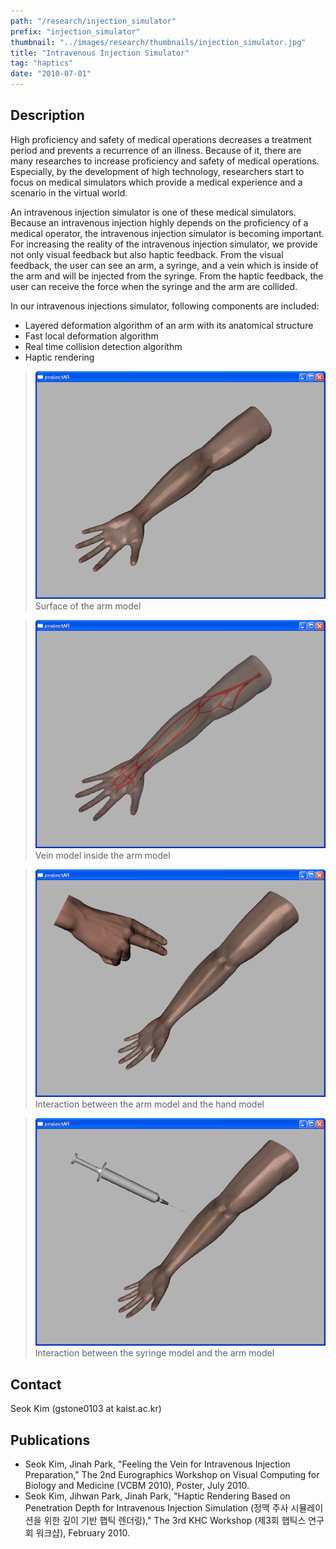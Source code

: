 ```yaml
---
path: "/research/injection_simulator"
prefix: "injection_simulator"
thumbnail: "../images/research/thumbnails/injection_simulator.jpg"
title: "Intravenous Injection Simulator"
tag: "haptics"
date: "2010-07-01"
---
```


## Description

High proficiency and safety of medical operations decreases a treatment period and prevents a recurrence of an illness. Because of it, there are many researches to increase proficiency and safety of medical operations. Especially, by the development of high technology, researchers start to focus on medical simulators which provide a medical experience and a scenario in the virtual world.

An intravenous injection simulator is one of these medical simulators. Because an intravenous injection highly depends on the proficiency of a medical operator, the intravenous injection simulator is becoming important. For increasing the reality of the intravenous injection simulator, we provide not only visual feedback but also haptic feedback. From the visual feedback, the user can see an arm, a syringe, and a vein which is inside of the arm and will be injected from the syringe. From the haptic feedback, the user can receive the force when the syringe and the arm are collided.

In our intravenous injections simulator, following components are included:

- Layered deformation algorithm of an arm with its anatomical structure
- Fast local deformation algorithm
- Real time collision detection algorithm
- Haptic rendering


> ![Surface of the arm model](../images/research/injection_simulator/img1.png)
> Surface of the arm model

> ![Vein model inside the arm model](../images/research/injection_simulator/img2.png)
> Vein model inside the arm model

> ![Interaction between the arm model and the hand model](../images/research/injection_simulator/img3.png)
> Interaction between the arm model and the hand model

> ![Interaction between the syringe model and the arm model](../images/research/injection_simulator/img4.png)
> Interaction between the syringe model and the arm model

## Contact

Seok Kim (gstone0103 at kaist.ac.kr)

## Publications

- Seok Kim, Jinah Park, "Feeling the Vein for Intravenous Injection Preparation," The 2nd Eurographics Workshop on Visual Computing for Biology and Medicine (VCBM 2010), Poster, July 2010.
- Seok Kim, Jihwan Park, Jinah Park, "Haptic Rendering Based on Penetration Depth for Intravenous Injection Simulation (정맥 주사 시뮬레이션을 위한 깊이 기반 햅틱 렌더링)," The 3rd KHC Workshop (제3회 햅틱스 연구회 워크샵), February 2010.